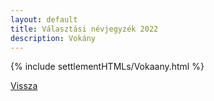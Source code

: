 ```yaml
---
layout: default
title: Választási névjegyzék 2022
description: Vokány
---
```


{% include settlementHTMLs/Vokaany.html %}

[Vissza](./)